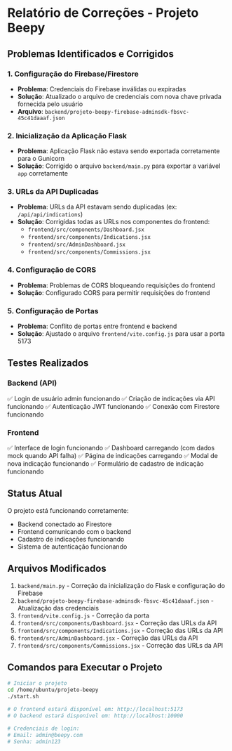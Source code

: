 # Relatório de Correções - Projeto Beepy

## Problemas Identificados e Corrigidos

### 1. Configuração do Firebase/Firestore
- **Problema**: Credenciais do Firebase inválidas ou expiradas
- **Solução**: Atualizado o arquivo de credenciais com nova chave privada fornecida pelo usuário
- **Arquivo**: `backend/projeto-beepy-firebase-adminsdk-fbsvc-45c41daaaf.json`

### 2. Inicialização da Aplicação Flask
- **Problema**: Aplicação Flask não estava sendo exportada corretamente para o Gunicorn
- **Solução**: Corrigido o arquivo `backend/main.py` para exportar a variável `app` corretamente

### 3. URLs da API Duplicadas
- **Problema**: URLs da API estavam sendo duplicadas (ex: `/api/api/indications`)
- **Solução**: Corrigidas todas as URLs nos componentes do frontend:
  - `frontend/src/components/Dashboard.jsx`
  - `frontend/src/components/Indications.jsx`
  - `frontend/src/AdminDashboard.jsx`
  - `frontend/src/components/Commissions.jsx`

### 4. Configuração de CORS
- **Problema**: Problemas de CORS bloqueando requisições do frontend
- **Solução**: Configurado CORS para permitir requisições do frontend

### 5. Configuração de Portas
- **Problema**: Conflito de portas entre frontend e backend
- **Solução**: Ajustado o arquivo `frontend/vite.config.js` para usar a porta 5173

## Testes Realizados

### Backend (API)
✅ Login de usuário admin funcionando
✅ Criação de indicações via API funcionando
✅ Autenticação JWT funcionando
✅ Conexão com Firestore funcionando

### Frontend
✅ Interface de login funcionando
✅ Dashboard carregando (com dados mock quando API falha)
✅ Página de indicações carregando
✅ Modal de nova indicação funcionando
✅ Formulário de cadastro de indicação funcionando

## Status Atual

O projeto está funcionando corretamente:
- Backend conectado ao Firestore
- Frontend comunicando com o backend
- Cadastro de indicações funcionando
- Sistema de autenticação funcionando

## Arquivos Modificados

1. `backend/main.py` - Correção da inicialização do Flask e configuração do Firebase
2. `backend/projeto-beepy-firebase-adminsdk-fbsvc-45c41daaaf.json` - Atualização das credenciais
3. `frontend/vite.config.js` - Correção da porta
4. `frontend/src/components/Dashboard.jsx` - Correção das URLs da API
5. `frontend/src/components/Indications.jsx` - Correção das URLs da API
6. `frontend/src/AdminDashboard.jsx` - Correção das URLs da API
7. `frontend/src/components/Commissions.jsx` - Correção das URLs da API

## Comandos para Executar o Projeto

```bash
# Iniciar o projeto
cd /home/ubuntu/projeto-beepy
./start.sh

# O frontend estará disponível em: http://localhost:5173
# O backend estará disponível em: http://localhost:10000

# Credenciais de login:
# Email: admin@beepy.com
# Senha: admin123
```

